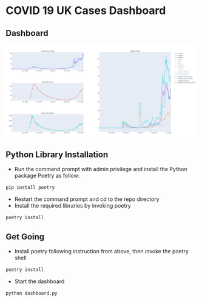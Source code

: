 # COVID 19 UK Cases Dashboard 

## Dashboard
![](img/dash.jpg)
## Python Library Installation 
- Run the command prompt with admin privilege and install the Python package Poetry as follow: 
```bash
pip install poetry
```
- Restart the command prompt and cd to the repo directory 
- Install the required libraries by invoking poetry 
```bash
poetry install 
``` 

## Get Going
- Install poetry following instruction from above, then invoke the poetry shell  
```bash
poetry install 
``` 
- Start the dashboard
```bash
python dashboard.py
``` 
